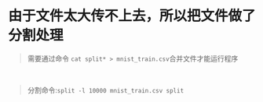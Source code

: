 # 由于文件太大传不上去，所以把文件做了分割处理
>  需要通过命令 `cat split* > mnist_train.csv`合并文件才能运行程序
</br>

>分割命令:`split -l 10000 mnist_train.csv split`
